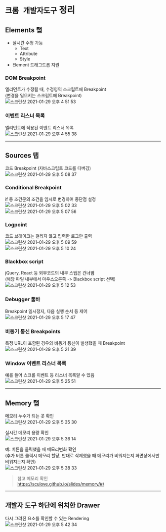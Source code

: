 # `크롬 개발자도구` 정리

## Elements 탭
- 실시간 수정 가능    
    - Text  
    - Attribute  
    - Style  
- Element 드래그드롭 지원  

### DOM Breakpoint
엘리먼트가 수정될 때, 수정영역 스크립트에 Breakpoint    
(변경을 일으키는 스크립트에 Breakpoint)  
![스크린샷 2021-01-29 오후 4 51 53](https://user-images.githubusercontent.com/10363214/106247007-4f2b2500-6252-11eb-9dd3-3ae56e167a8e.png)

### 이벤트 리스너 목록
엘리먼트에 적용된 이벤트 리스너 목록  
![스크린샷 2021-01-29 오후 4 55 38](https://user-images.githubusercontent.com/10363214/106247401-d4aed500-6252-11eb-8ed0-a83700a684b6.png)  

-----

## Sources 탭
코드 Breakpoint (자바스크립트 코드를 디버깅)  
![스크린샷 2021-01-29 오후 5 08 37](https://user-images.githubusercontent.com/10363214/106248669-a5996300-6254-11eb-83d1-dd9ccb2c2426.png)  

### Conditional Breakpoint  
if 등 조건문의 조건을 임시로 변경하여 중단점 설정  
![스크린샷 2021-01-29 오후 5 02 33](https://user-images.githubusercontent.com/10363214/106248062-cb723800-6253-11eb-9142-3c3afc54d7b1.png)  
![스크린샷 2021-01-29 오후 5 07 56](https://user-images.githubusercontent.com/10363214/106248590-8c90b200-6254-11eb-8de3-2a8333f86bcd.png)    

### Logpoint
코드 브래이크는 걸리지 않고 입력한 로그만 출력   
![스크린샷 2021-01-29 오후 5 09 59](https://user-images.githubusercontent.com/10363214/106248830-e5604a80-6254-11eb-9769-2db2bb01b0af.png)  
![스크린샷 2021-01-29 오후 5 10 24](https://user-images.githubusercontent.com/10363214/106248831-e6917780-6254-11eb-8397-93f515a06b2d.png)  

### Blackbox script
jQuery, React 등 외부코드의 내부 스탭은 건너뜀  
(해당 파일 내부에서 마우스오른쪽 -> Blackbox script 선택)  
![스크린샷 2021-01-29 오후 5 12 53](https://user-images.githubusercontent.com/10363214/106249290-87803280-6255-11eb-8858-88202233d1f5.png)  

### Debugger 툴바
Breakpoint 일시정지, 다음 실행 순서 등 제어   
![스크린샷 2021-01-29 오후 5 17 47](https://user-images.githubusercontent.com/10363214/106249616-ef367d80-6255-11eb-985a-1f97fb8f35a4.png)  

### 비동기 통신 Breakpoints
특정 URL이 포함된 경우의 비동기 통신이 발생했을 때 Breakpoint  
![스크린샷 2021-01-29 오후 5 21 39](https://user-images.githubusercontent.com/10363214/106250056-78e64b00-6256-11eb-9acd-500f1498525a.png)  

### Window 이벤트 리스너 목록
예를 들어 스크롤 이벤트 등 리스너 목록알 수 있음  
![스크린샷 2021-01-29 오후 5 25 51](https://user-images.githubusercontent.com/10363214/106250495-0e81da80-6257-11eb-95fb-01e9b542e35e.png)  

-----

## Memory 탭
메모리 누수가 되는 곳 확인  
![스크린샷 2021-01-29 오후 5 35 30](https://user-images.githubusercontent.com/10363214/106251511-666d1100-6258-11eb-9353-21be5385b31f.png)  
  
실시간 메모리 용량 확인  
![스크린샷 2021-01-29 오후 5 36 14](https://user-images.githubusercontent.com/10363214/106251596-83094900-6258-11eb-8561-bb9c6e10e099.png)   
  
예: 버튼을 클릭했을 때 메모리변화 확인   
(추가 버튼 클릭시 메모리 할당, 반대로 삭제했을 때 메모리가 비워지는지 화면상에서만 비워지는지 확인)  
![스크린샷 2021-01-29 오후 5 38 33](https://user-images.githubusercontent.com/10363214/106251871-dda2a500-6258-11eb-8105-aefc0296db93.png)  

> 참고 메모리 확인  
https://sculove.github.io/slides/memory/#/

-----

## 개발자 도구 하단에 위치한 Drawer
다시 그려진 요소를 확인할 수 있는 Rendering  
![스크린샷 2021-01-29 오후 5 42 34](https://user-images.githubusercontent.com/10363214/106252323-7afdd900-6259-11eb-884b-e9da88af45a5.png)  
